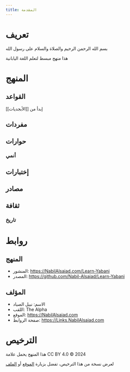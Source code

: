 ```yaml
---
title: المقدمة
---
```

# تعريف
بسم الله الرحمن الرحيم والصلاة والسلام على رسول الله

هذا منهج مبسط لتعلم اللغة اليابانية
# المنهج
## القواعد
إبدأ من [[الأبجديات]]
## مفردات
## حوارات
### أنمي
## إختبارات
## مصادر
## ثقافة
### تاريخ
# روابط
## المنهج
- المنشور: https://NabilAlsaiad.com/Learn-Yabani
- المصدر: https://github.com/Nabil-Alsaiad/Learn-Yabani
## المؤلف
- الاسم: نبيل الصياد
- اللقب: The Alpha
- الموقع: https://NabilAlsaiad.com
- صفحة الروابط: https://Links.NabilAlsaiad.com
# الترخيص
هذا المنهج يحمل علامة CC BY 4.0 &copy; 2024

لعرض نسخة من هذا الترخيص، تفضل بزيارة [الموقع](https://creativecommons.org/licenses/by/4.0) أو [الملف](./LICENSE)
